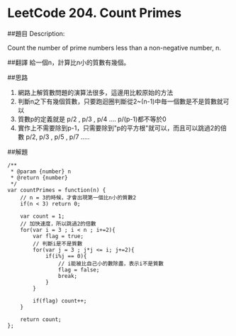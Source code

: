 # LeetCode 204. Count Primes

##題目
Description:

Count the number of prime numbers less than a non-negative number, n.

##翻譯
給一個n，計算比n小的質數有幾個。


##思路
1. 網路上解質數問題的演算法很多，這邊用比較原始的方法
2. 判斷n之下有幾個質數，只要跑迴圈判斷從2~(n-1)中毎一個數是不是質數就可以
3. 質數p的定義就是 p/2 , p/3 , p/4 .... p/(p-1)都不等於0
4. 實作上不需要除到p-1，只需要除到"p的平方根"就可以，而且可以跳過2的倍數 p/2, p/3 , p/5 , p/7 .....

##解題
```
/**
 * @param {number} n
 * @return {number}
 */
var countPrimes = function(n) {
    // n = 3的時候，才會出現第一個比n小的質數2
    if(n < 3) return 0;
    
    var count = 1;
    // 加快速度，所以跳過2的倍數
    for(var i = 3 ; i < n ; i+=2){
        var flag = true;
        // 判斷i是不是質數
        for(var j = 3 ; j*j <= i; j+=2){
            if(i%j == 0){
                // i能被比自己小的數除盡，表示i不是質數
                flag = false; 
                break;
            }
        }
        
        if(flag) count++;
    }
    
    return count;
};


```
